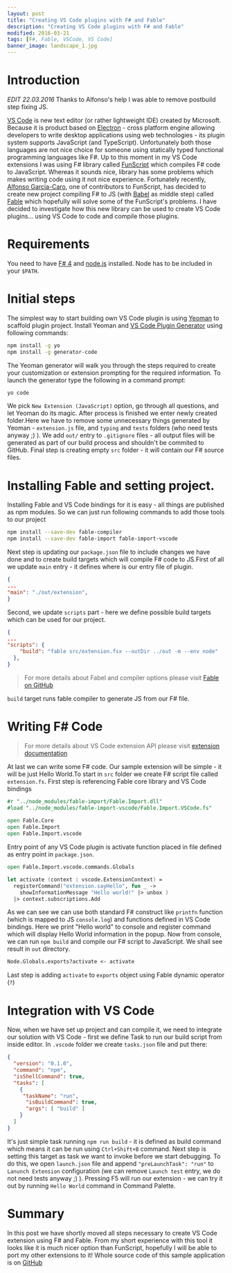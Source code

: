 ```yaml
---
layout: post
title: "Creating VS Code plugins with F# and Fable"
description: "Creating VS Code plugins with F# and Fable"
modified: 2016-03-21
tags: [F#, Fable, VSCode, VS Code]
banner_image: landscape_1.jpg
---
```


# Introduction

*EDIT 22.03.2016* Thanks to Alfonso's help I was able to remove postbuild step fixing JS.

[VS Code](https://code.visualstudio.com/) is new text editor (or rather lightweight IDE) created by Microsoft. Because it is product based on [Electron](http://electron.atom.io/) - cross platform engine allowing developers to write desktop applications using web technologies - its plugin system supports JavaScript (and TypeScript). Unfortunately both those languages are not nice choice for someone using statically typed functional programming languages like F#. Up to this moment in my VS Code extensions I was using F# library called [FunScript](http://funscript.info/) which compiles F# code to JavaScript. Whereas it sounds nice, library has some problems which makes writing code using it not nice experience. Fortunately recently, [Alfonso Garcia-Caro](https://twitter.com/alfonsogcnunez), one of contributors to FunScript, has decided to create new project compiling F# to JS (with [Babel](https://babeljs.io/) as middle step) called [Fable](https://github.com/fsprojects/Fable) which hopefully will solve some of the FunScript's problems. I have decided to investigate how this new library can be used to create VS Code plugins... using VS Code to code and compile those plugins.

<!--more-->

# Requirements

You need to have [F# 4](http://fsharp.org/) and [node.js](https://nodejs.org/en/) installed. Node has to be included in your `$PATH`. 

# Initial steps

The simplest way to start building own VS Code plugin is using [Yeoman](http://yeoman.io/) to scaffold plugin project. Install Yeoman and [VS Code Plugin Generator](https://code.visualstudio.com/docs/tools/yocode) using following commands:


~~~ bash
npm install -g yo
npm install -g generator-code
~~~ 


The Yeoman generator will walk you through the steps required to create your customization or extension prompting for the required information. To launch the generator type the following in a command prompt:

``` bash
yo code
```

We pick `New Extension (JavaScript)` option, go through all questions, and let Yeoman do its magic. After process is finished we enter newly created folder.Here we have to remove some unnecessary things generated by Yeoman - `extension.js` file, and `typing` and `tests` folders (who need tests anyway ;) ). We add `out/` entry to `.gitignore` files - all output files will be generated as part of our build process and shouldn't be commited to GitHub. Final step is creating empty `src` folder - it will contain our F# source files.

# Installing Fable and setting project.

Installing Fable and VS Code bindings for it is easy - all things are published as npm modules. So we can just run following commands to add those tools to our project


``` bash
npm install --save-dev fable-compiler
npm install --save-dev fable-import fable-import-vscode
```

Next step is updating our `package.json` file to include changes we have done and to create build targets which will compile F# code to JS.First of all we update `main` entry - it defines where is our entry file of plugin.

``` json
{
...  
"main": "./out/extension",
}
```

Second, we update `scripts` part - here we define possible build targets which can be used for our project.

``` json
{
...
"scripts": {
    "build": "fable src/extension.fsx --outDir ../out -m --env node"
  },
}
```

> For more details about Fabel and compiler options please visit [Fable on GitHub](https://github.com/fsprojects/Fable)

`build` target runs fable compiler to generate JS from our F# file. 


# Writing F# Code

> For more details about VS Code extension API please visit [extension documentation](https://code.visualstudio.com/docs/extensions/overview)

At last we can write some F# code. Our sample extension will be simple - it will be just Hello World.To start in `src` folder we create F# script file called `extension.fs`. First step is referencing Fable core library and VS Code bindings

``` fsharp
#r "../node_modules/fable-import/Fable.Import.dll"
#load "../node_modules/fable-import-vscode/Fable.Import.VSCode.fs"
 
open Fable.Core
open Fable.Import
open Fable.Import.vscode
``` 

Entry point of any VS Code plugin is activate function placed in file defined as entry point in `package.json`. 

``` fsharp
open Fable.Import.vscode.commands.Globals

let activate (context : vscode.ExtensionContext) = 
  registerCommand("extension.sayHello", fun _ ->
    showInformationMessage "Hello world!" |> unbox )
  |> context.subscriptions.Add    
```

As we can see we can use both standard F# construct like `printfn` function (which is mapped to JS `console.log`) and functions defined in VS Code bindings. Here we print "Hello world" to console and register command which will display Hello World information in the popup. Now from console, we can run `npm build` and compile our F# script to JavaScript. We shall see result in `out` directory.

``` fsharp
Node.Globals.exports?activate <- activate
```

Last step is adding `activate` to `exports` object using Fable dynamic operator (`?`)

# Integration with VS Code

Now, when we have set up project and can compile it, we need to integrate our solution with VS Code - first we define Task to run our build script from inside editor.
In `.vscode` folder we create `tasks.json` file and put there:

``` json
{
  "version": "0.1.0",
  "command": "npm",
  "isShellCommand": true,
  "tasks": [
    {
     "taskName": "run",
      "isBuildCommand": true,
      "args": [ "build" ]
    }
  ]
}
``` 

It's just simple task running `npm run build` - it is defined as build command which means it can be run using `Ctrl+Shift+B` command. Next step is setting this target as task we want to invoke before we start debugging. To do this, we open `launch.json` file and append `"preLaunchTask": "run"` to `Lanunch Extension` configuration (we can remove `Launch test` entry, we do not need tests anyway ;) ). Pressing F5 will run our extension - we can try it out by running `Hello World` command in Command Palette.

# Summary

In this post we have shortly moved all steps necessary to create VS Code extension using F# and Fable. From my short experience with this tool it looks like it is much nicer option than FunScript, hopefully I will be able to port my other extensions to it! Whole source code of this sample application is on [GitHub](https://github.com/Krzysztof-Cieslak/vscode-fable-demo)
